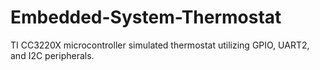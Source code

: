 # Embedded-System-Thermostat
TI CC3220X microcontroller simulated thermostat utilizing GPIO, UART2, and I2C peripherals.
